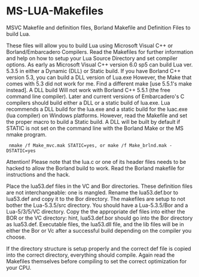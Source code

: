 # MS-LUA-Makefiles
MSVC Makefile and definition files, Borland Makefile and Definition Files to build Lua.

These files will allow you to build Lua using Microsoft Visual C++ or Borland/Embarcadero Compilers. Read the Makefiles
for further information and help on how to setup your Lua Source Directory and set compiler options. As early as 
Microsoft Visual C++ version 6.0 sp5 can build Lua ver. 5.3.5 in either a Dynamic (DLL) or Static build. 
If you have Borland C++ version 5.3, you can build a DLL version of Lua.exe However, the Make that comes with 5.3 did not work for me. Find a different make [use 5.5.1's make instead]. A DLL build Will not work with Borland C++ 5.5.1 (the free command line compiler). Later and current versions of Embarcadero's C compilers should build either a DLL or a static
build of lua.exe. Lua recommends a DLL build for the lua.exe and a static build for the luac.exe (lua compiler) on Windows platforms. However, read the Makefile and set the proper macro to build a Static build. A DLL will be built by default if 
STATIC is not set on the command line with the Borland Make or the MS nmake program.

     nmake /f Make_mvc.mak STATIC=yes, or make /f Make_brlnd.mak -DSTATIC=yes

Attention! Please note that the lua.c or one of its header files needs to be hacked to allow the Borland build to work. Read the
Borland makefile for instructions and the hack.

Place the lua53.def files in the VC and Bor directories. These definition files are not interchangeable: one is mangled. Rename
the lua53.def.bor to lua53.def and copy it to the Bor directory. The makefiles are setup to not bother the Lua-5.3.5/src 
directory. You should have a Lua-5.3.5/Bor and a Lua-5/3/5/VC directory. Copy the the appropriate def files into either 
the BOR or the VC directory: hint, lua53.def.bor should go into the Bor directory as lua53.def. Executable files, the lua53.dll
file, and the lib files will be in either the Bor or Vc after a successful build depending on the compiler you choose.

If the directory structure is setup properly and the correct def file is copied into the correct directory, everything should compile. Again read the Makefiles themselves before compiling to set the correct optimization for your CPU.
